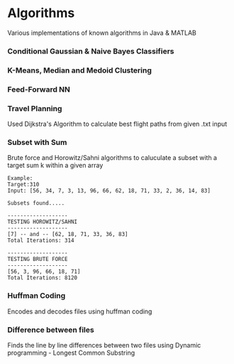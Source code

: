# Algorithms
Various implementations of known algorithms in Java & MATLAB

### Conditional Gaussian & Naive Bayes Classifiers

### K-Means, Median and Medoid Clustering

### Feed-Forward NN

### Travel Planning
Used Dijkstra's Algorithm to calculate best flight paths from given .txt input

### Subset with Sum
Brute force and Horowitz/Sahni algorithms to caluculate a subset with a target sum k within a given array

```
Example:
Target:310
Input: [56, 34, 7, 3, 13, 96, 66, 62, 18, 71, 33, 2, 36, 14, 83]

Subsets found..... 

-------------------
TESTING HOROWITZ/SAHNI
-------------------
[7] -- and -- [62, 18, 71, 33, 36, 83]
Total Iterations: 314

-------------------
TESTING BRUTE FORCE
-------------------
[56, 3, 96, 66, 18, 71]
Total Iterations: 8120
```

### Huffman Coding
Encodes and decodes files using huffman coding

### Difference between files
Finds the line by line differences between two files using Dynamic programming - Longest Common Substring
